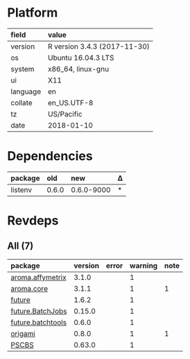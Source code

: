 # Platform

|field    |value                        |
|:--------|:----------------------------|
|version  |R version 3.4.3 (2017-11-30) |
|os       |Ubuntu 16.04.3 LTS           |
|system   |x86_64, linux-gnu            |
|ui       |X11                          |
|language |en                           |
|collate  |en_US.UTF-8                  |
|tz       |US/Pacific                   |
|date     |2018-01-10                   |

# Dependencies

|package |old   |new        |Δ  |
|:-------|:-----|:----------|:--|
|listenv |0.6.0 |0.6.0-9000 |*  |

# Revdeps

## All (7)

|package                                           |version |error |warning |note |
|:-------------------------------------------------|:-------|:-----|:-------|:----|
|[aroma.affymetrix](problems.md#aromaaffymetrix)   |3.1.0   |      |1       |     |
|[aroma.core](problems.md#aromacore)               |3.1.1   |      |1       |1    |
|[future](problems.md#future)                      |1.6.2   |      |1       |     |
|[future.BatchJobs](problems.md#futurebatchjobs)   |0.15.0  |      |1       |     |
|[future.batchtools](problems.md#futurebatchtools) |0.6.0   |      |1       |     |
|[origami](problems.md#origami)                    |0.8.0   |      |1       |1    |
|[PSCBS](problems.md#pscbs)                        |0.63.0  |      |1       |     |

